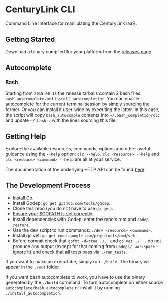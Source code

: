 # CenturyLink CLI

Command Line Interface for manilulating the CenturyLink IaaS.

## Getting Started

Download a binary compiled for your platform from the [releases page](https://github.com/CenturyLinkCloud/clc-go-cli/releases).

## Autocomplete

### Bash

Starting from `2015-08-18` the release tarballs contain 2 bash files: `bash_autocomplete` and `install_autocompletion`. You can enable autocomplete for the current terminal session by simply sourcing the former. Or you can install it user-wide by
executing the latter. In this case, the script will copy `bash_autocomple` contents into `~/.bash_completion/clc` and update `~/.bashrc` with the lines sourcing this file.

## Getting Help

Explore the available resources, commands, options and other useful guidance using the `--help` option:
`clc --help`, `clc <resource> --help` and `clc <resouce> <command> --help` are all at your service.

The documentation of the underlying HTTP API can be found [here](https://www.ctl.io/api-docs/v2/).

## The Development Process

* [Install Go](https://golang.org/).
* Install Godep: `go get github.com/tools/godep`.
* Clone this repo (you do not have to use `go get`).
* [Ensure your $GOPATH is set correctly](http://golang.org/cmd/go/#hdr-GOPATH_environment_variable).
* Install dependencies with Godep: enter the repo's root and `godep restore`.
* Use the dev script to run commands: `./dev <resource> <command>`.
* Install go vet: `go get code.google.com/p/go.tools/cmd/vet`.
* Before commit check that `gofmt -d=true ./..` and `go vet ./...` do not produce any output (except for that coming from `Godeps/_workspace` - ignore it) and check that all tests pass via `./run_tests`.

If you want to make an executabe, simply run `./build`. The binary will appear in the `./out` folder.

If you want bash autocomplete to work, you have to use the binary generated by the `./build` command. To turn autocomplete on either source `autocomplete/bash_autocomplete` or install it by running `./install_autocompletion`.
